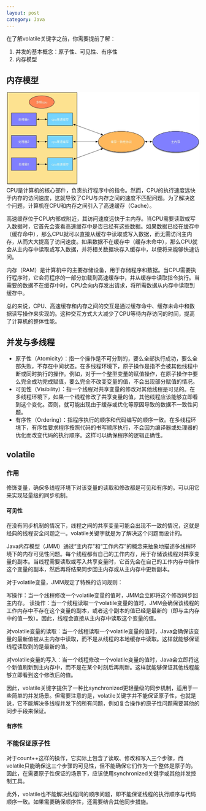 ```yaml
---
layout: post
category: Java
---
```


在了解volatile关键字之前，你需要提前了解：
1. 并发的基本概念：原子性、可见性、有序性
2. 内存模型

## 内存模型
![alt text](../assets/img/CPU与内存.png)
CPU是计算机的核心部件，负责执行程序中的指令。然而，CPU的执行速度远快于内存的访问速度，这就导致了CPU与内存之间的速度不匹配问题。为了解决这个问题，计算机在CPU和内存之间引入了高速缓存（Cache）。

高速缓存位于CPU内部或附近，其访问速度远快于主内存。当CPU需要读取或写入数据时，它首先会查看高速缓存中是否已经有这些数据。如果数据已经在缓存中（缓存命中），那么CPU就可以直接从缓存中读取或写入数据，而无需访问主内存，从而大大提高了访问速度。如果数据不在缓存中（缓存未命中），那么CPU就会从主内存中读取或写入数据，并将相关数据块存入缓存中，以便将来能够快速访问。

内存（RAM）是计算机中的主要存储设备，用于存储程序和数据。当CPU需要执行程序时，它会将程序的一部分加载到高速缓存中，并从缓存中读取指令执行。当需要的数据不在缓存中时，CPU会向内存发出请求，将所需数据从内存中读取到缓存中。

总的来说，CPU、高速缓存和内存之间的交互是通过缓存命中、缓存未命中和数据读写操作来实现的。这种交互方式大大减少了CPU等待内存访问的时间，提高了计算机的整体性能。


## 并发与多线程
- 原子性（Atomicity）：指一个操作是不可分割的，要么全部执行成功，要么全部失败，不存在中间状态。在多线程环境下，原子操作是指不会被其他线程中断或同时执行的操作。例如，对于一个整型变量的赋值操作，在原子操作中要么完全成功完成赋值，要么完全不改变变量的值，不会出现部分赋值的情况。
- 可见性（Visibility）：指一个线程对共享变量的修改对其他线程是可见的。在多线程环境下，如果一个线程修改了共享变量的值，其他线程应该能够立即看到这个变化。否则，就可能出现由于缓存或优化等原因导致的数据不一致性问题。
- 有序性（Ordering）：指程序执行的顺序和代码编写的顺序一致。在多线程环境下，有序性要求程序按照代码的书写顺序执行，不会因为编译器或处理器的优化而改变代码的执行顺序。这样可以确保程序的逻辑正确性。

## volatile
### 作用
修饰变量，确保多线程环境下对该变量的读取和修改都是可见和有序的。可以用它来实现轻量级的同步机制。
#### 可见性
在没有同步机制的情况下，线程之间的共享变量可能会出现不一致的情况，这就是经典的线程安全问题之一。volatile关键字就是为了解决这个问题而设计的。

Java内存模型（JMM）通过“主内存”和“工作内存”的概念来抽象地描述多线程环境下的内存可见性问题。每个线程都有自己的工作内存，用于存储该线程对共享变量的副本。当线程需要读取或写入共享变量时，它首先会在自己的工作内存中操作这个变量的副本，然后再将结果同步回主内存或从主内存中更新副本。

对于volatile变量，JMM规定了特殊的访问规则：

写操作：当一个线程修改一个volatile变量的值时，JMM会立即将这个修改同步回主内存。
读操作：当一个线程读取一个volatile变量的值时，JMM会确保该线程的工作内存中不存在这个变量的副本，或者这个副本的值已经是最新的（即与主内存中的值一致）。因此，线程会直接从主内存中读取这个变量的值。

对volatile变量的读取：当一个线程读取一个volatile变量的值时，Java会确保该变量的最新值被从主内存中读取，而不是从线程的本地缓存中读取。这样就能够保证线程读取到的是最新的值。

对volatile变量的写入：当一个线程修改一个volatile变量的值时，Java会立即将这个新值刷新到主内存中，而不是在某个时刻后再刷新。这样就能够保证其他线程能够立即看到这个修改后的值。

因此，volatile关键字提供了一种比synchronized更轻量级的同步机制，适用于一些简单的并发场景。但需要注意的是，volatile关键字并不能保证原子性，也就是说，它不能解决多线程并发下的所有问题，例如复合操作的原子性问题需要其他的同步手段来保证。
#### 有序性
### 不能保证原子性
对于count++这样的操作，它实际上包含了读取、修改和写入三个步骤，而volatile只能确保这三个步骤的可见性，但不能确保它们作为一个整体是原子的。因此，在需要原子性保证的场景下，应该使用synchronized关键字或其他并发控制工具。

此外，volatile也不能解决线程间的顺序问题，即不能保证线程的执行顺序与代码顺序一致。如果需要确保顺序性，还需要结合其他同步措施。